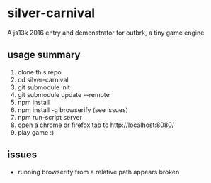 # silver-carnival

A js13k 2016 entry and demonstrator for outbrk, a tiny game engine

## usage summary

1. clone this repo
1. cd silver-carnival
1. git submodule init
1. git submodule update --remote
1. npm install
1. npm install -g browserify (see issues)
1. npm run-script server
1. open a chrome or firefox tab to http://localhost:8080/
1. play game :)

## issues

* running browserify from a relative path appears broken

